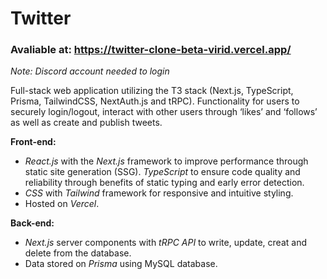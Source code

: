 # Twitter

### Avaliable at: https://twitter-clone-beta-virid.vercel.app/

_Note: Discord account needed to login_

Full-stack web application utilizing the T3 stack (Next.js, TypeScript, Prisma, TailwindCSS, NextAuth.js and tRPC). Functionality for users to securely login/logout, interact with other users through ‘likes’ and ‘follows’ as well as create and publish tweets.

**Front-end:**

- _React.js_ with the _Next.js_ framework to improve performance through static site generation (SSG). _TypeScript_ to ensure code quality and reliability through benefits of static typing and early error detection.
- _CSS_ with _Tailwind_ framework for responsive and intuitive styling.
- Hosted on _Vercel_.

**Back-end:**

- _Next.js_ server components with _tRPC API_ to write, update, creat and delete from the database.
- Data stored on _Prisma_ using MySQL database.
